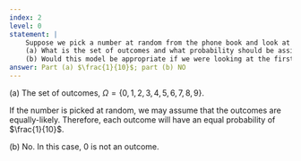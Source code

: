 ```yaml
---
index: 2
level: 0
statement: |
    Suppose we pick a number at random from the phone book and look at the last digit.  
    (a) What is the set of outcomes and what probability should be assigned to each outcome?   
    (b) Would this model be appropriate if we were looking at the first digit?
answer: Part (a) $\frac{1}{10}$; part (b) NO
---
```

(a) The set of outcomes, $\Omega=\{0,1,2,3,4,5,6,7,8,9\}$.

If the number is picked at random, we may assume that the outcomes are equally-likely. Therefore, each outcome will have an equal probability of $\frac{1}{10}$.

(b) No. In this case, $0$ is not an outcome.